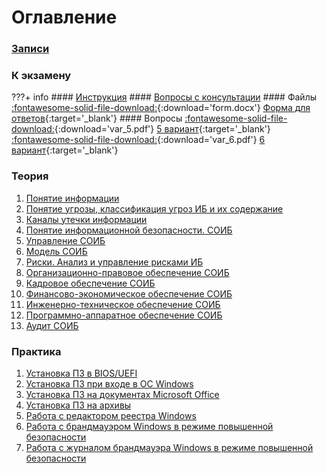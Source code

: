 # Оглавление

### [Записи](watch)

### К экзамену

???+ info
    #### [Инструкция](instructions)
    #### [Вопросы с консультации](consultation)
    #### Файлы
    [:fontawesome-solid-file-download:](files/form.docx){:download='form.docx'} [Форма для ответов](files/form.docx){:target='_blank'}
    #### Вопросы
    [:fontawesome-solid-file-download:](files/var_5.pdf){:download='var_5.pdf'} [5 вариант](files/var_5.pdf){:target='_blank'}  
    [:fontawesome-solid-file-download:](files/var_6.pdf){:download='var_6.pdf'} [6 вариант](files/var_6.pdf){:target='_blank'}

### Теория

1. [Понятие информации](theory/1/)
2. [Понятие угрозы, классификация угроз ИБ и их содержание](theory/2/)
3. [Каналы утечки информации](theory/3/)
4. [Понятие информационной безопасности. СОИБ](theory/4/)
5. [Управление СОИБ](theory/5/)
6. [Модель СОИБ](theory/6/)
7. [Риски. Анализ и управление рисками ИБ](theory/7/)
8. [Организационно-правовое обеспечение СОИБ](theory/8/)
9. [Кадровое обеспечение СОИБ](theory/9/)
1. [Финансово-экономическое обеспечение СОИБ](theory/10/)
1. [Инженерно-техническое обеспечение СОИБ](theory/11/)
1. [Программно-аппаратное обеспечение СОИБ](theory/12/)
1. [Аудит СОИБ](theory/13/)

### Практика

1. [Установка ПЗ в BIOS/UEFI](practice/1/)
2. [Установка ПЗ при входе в ОС Windows](practice/2/)
3. [Установка ПЗ на документах Microsoft Office](practice/3/)
4. [Установка ПЗ на архивы](practice/4/)
5. [Работа с редактором реестра Windows](practice/5/)
6. [Работа с брандмауэром Windows в режиме повышенной безопасности](practice/6/)
7. [Работа с журналом брандмауэра Windows в режиме повышенной безопасности](practice/7/)